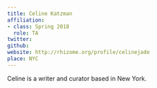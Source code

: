 ```yaml
---
title: Celine Katzman
affiliation:
- class: Spring 2018
  role: TA
twitter:
github:
website: http://rhizome.org/profile/celinejade
place: NYC
---
```

Celine is a writer and curator based in New York.
